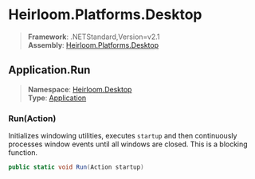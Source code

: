 # Heirloom.Platforms.Desktop

> **Framework**: .NETStandard,Version=v2.1  
> **Assembly**: [Heirloom.Platforms.Desktop][0]  

## Application.Run

> **Namespace**: [Heirloom.Desktop][0]  
> **Type**: [Application][1]  

### Run(Action)

Initializes windowing utilities, executes `startup` and then continuously processes window events until all windows are closed. This is a blocking function.

```cs
public static void Run(Action startup)
```

[0]: ../../../Heirloom.Platforms.Desktop.md
[1]: ../Application.md
